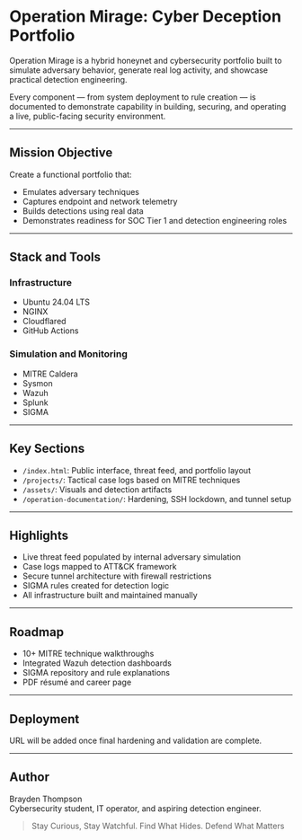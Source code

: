 # Operation Mirage: Cyber Deception Portfolio

Operation Mirage is a hybrid honeynet and cybersecurity portfolio built to simulate adversary behavior, generate real log activity, and showcase practical detection engineering.

Every component — from system deployment to rule creation — is documented to demonstrate capability in building, securing, and operating a live, public-facing security environment.

---

## Mission Objective

Create a functional portfolio that:
- Emulates adversary techniques
- Captures endpoint and network telemetry
- Builds detections using real data
- Demonstrates readiness for SOC Tier 1 and detection engineering roles

---

## Stack and Tools

### Infrastructure
- Ubuntu 24.04 LTS
- NGINX
- Cloudflared
- GitHub Actions

### Simulation and Monitoring
- MITRE Caldera
- Sysmon
- Wazuh
- Splunk
- SIGMA

---

## Key Sections

- `/index.html`: Public interface, threat feed, and portfolio layout
- `/projects/`: Tactical case logs based on MITRE techniques
- `/assets/`: Visuals and detection artifacts
- `/operation-documentation/`: Hardening, SSH lockdown, and tunnel setup

---

## Highlights

- Live threat feed populated by internal adversary simulation
- Case logs mapped to ATT&CK framework
- Secure tunnel architecture with firewall restrictions
- SIGMA rules created for detection logic
- All infrastructure built and maintained manually

---

## Roadmap

- 10+ MITRE technique walkthroughs
- Integrated Wazuh detection dashboards
- SIGMA repository and rule explanations
- PDF résumé and career page

---

## Deployment

URL will be added once final hardening and validation are complete.

---

## Author

Brayden Thompson  
Cybersecurity student, IT operator, and aspiring detection engineer.
> Stay Curious, Stay Watchful.
> Find What Hides.
> Defend What Matters
